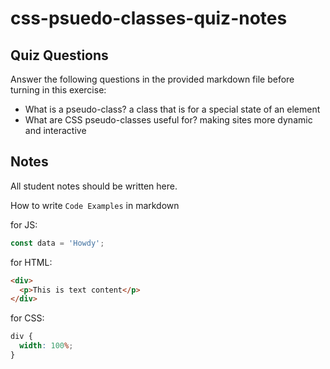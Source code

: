 # css-psuedo-classes-quiz-notes

## Quiz Questions

Answer the following questions in the provided markdown file before turning in this exercise:

- What is a pseudo-class?
  a class that is for a special state of an element
- What are CSS pseudo-classes useful for?
  making sites more dynamic and interactive

## Notes

All student notes should be written here.

How to write `Code Examples` in markdown

for JS:

```javascript
const data = 'Howdy';
```

for HTML:

```html
<div>
  <p>This is text content</p>
</div>
```

for CSS:

```css
div {
  width: 100%;
}
```
